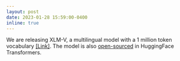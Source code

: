 ```yaml
---
layout: post
date: 2023-01-28 15:59:00-0400
inline: true
---
```


We are releasing XLM-V, a multilingual model with a 1 million token vocabulary [[Link]](https://www.davisliang.com/XLM-V/). The model is also [open-sourced](https://huggingface.co/facebook/xlm-v-base) in HuggingFace Transformers.
